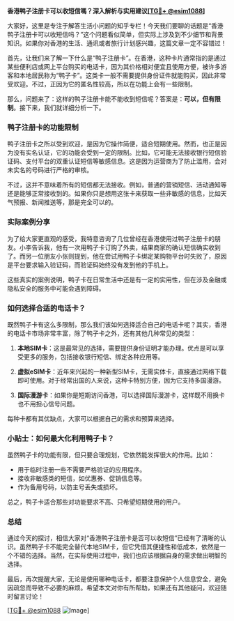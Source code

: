 **香港鸭子注册卡可以收短信嗎？深入解析与实用建议[[TG💪+ @esim1088](https://t.me/s/esim1088)]**

大家好，这里是专注于解答生活小问题的知乎专栏！今天我们要聊的话题是“香港鸭子注册卡可以收短信吗？”这个问题看似简单，但实际上涉及到不少细节和背景知识。如果你对香港的生活、通讯或者旅行计划感兴趣，这篇文章一定不容错过！

首先，让我们来了解一下什么是“鸭子注册卡”。在香港，这种卡片通常指的是通过某些便利店或网上平台购买的电话卡，因为其价格相对便宜且使用方便，被许多游客和本地居民称为“鸭子卡”。这类卡一般不需要提供身份证件就能购买，因此非常受欢迎。不过，正因为它的匿名性较高，所以在功能上会有一些限制。

那么，问题来了：这样的鸭子注册卡能不能收到短信呢？答案是：**可以，但有限制**。接下来，我们就详细分析一下。

### 鸭子注册卡的功能限制

鸭子注册卡之所以受到欢迎，是因为它操作简便，适合短期使用。然而，也正是因为没有实名认证，它的功能会受到一定的限制。比如，它可能无法接收银行短信验证码、支付平台的双重认证短信等敏感信息。这是因为运营商为了防止滥用，会对未实名的号码进行严格的审核。

不过，这并不意味着所有的短信都无法接收。例如，普通的营销短信、活动通知等还是能够正常接收到的。如果你只是想用这张卡来获取一些非敏感的信息，比如天气预报、新闻推送等，那是完全可以的。

### 实际案例分享

为了给大家更直观的感受，我特意咨询了几位曾经在香港使用过鸭子注册卡的朋友。小李告诉我，他有一次用鸭子卡订购了外卖，结果商家的确认短信确实收到了。而另一位朋友小张则提到，他在尝试用鸭子卡绑定某购物平台时失败了，原因是平台要求输入验证码，而验证码始终没有发到他的手机上。

这些真实的案例说明，鸭子卡在日常生活中还是有一定的实用性，但在涉及金融或隐私安全的服务中可能会遇到障碍。

### 如何选择合适的电话卡？

既然鸭子卡有这么多限制，那么我们该如何选择适合自己的电话卡呢？其实，香港的电话卡市场非常丰富，除了鸭子卡之外，还有其他几种常见的类型：

1. **本地SIM卡**：这是最常见的选择，需要提供身份证明才能办理。优点是可以享受更多的服务，包括接收银行短信、绑定各种应用等。
   
2. **虚拟eSIM卡**：近年来兴起的一种新型SIM卡，无需实体卡，直接通过网络下载即可使用。对于经常出国的人来说，这种卡特别方便，因为它支持多国漫游。

3. **国际漫游卡**：如果你是短期访问香港，可以选择国际漫游卡，这样既不用换卡也不用担心信号问题。

每种卡都有其优缺点，大家可以根据自己的需求和预算来选择。

### 小贴士：如何最大化利用鸭子卡？

虽然鸭子卡的功能有限，但只要合理规划，它依然能发挥很大的作用。比如：

- 用于临时注册一些不需要严格验证的应用程序。
- 接收非敏感类的短信，如优惠券、促销信息等。
- 作为备用号码，以防主号丢失或损坏。

总之，鸭子卡适合那些对功能要求不高、只希望短期使用的用户。

### 总结

通过今天的探讨，相信大家对“香港鸭子注册卡是否可以收短信”已经有了清晰的认识。虽然鸭子卡不能完全替代本地SIM卡，但它凭借其便捷性和低成本，依然是一个不错的选择。当然，在实际使用过程中，我们也应该根据自身的需求做出明智的选择。

最后，再次提醒大家，无论是使用哪种电话卡，都要注意保护个人信息安全，避免因疏忽而导致不必要的麻烦。希望本文对你有所帮助，如果还有其他疑问，欢迎随时留言讨论！

[[TG💪+ @esim1088](https://t.me/s/esim1088) ![Image](https://i.postimg.cc/4NQfJmqS/Snipaste-2025-05-13-00-14-12.png)]